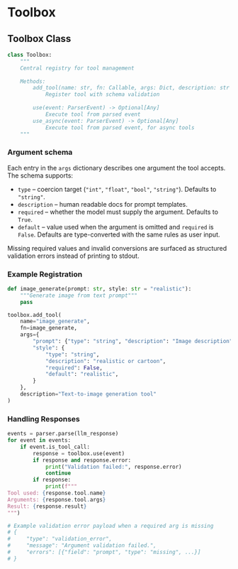 # Toolbox

## Toolbox Class

```python
class Toolbox:
    """
    Central registry for tool management
    
    Methods:
        add_tool(name: str, fn: Callable, args: Dict, description: str = "")
            Register tool with schema validation
            
        use(event: ParserEvent) -> Optional[Any]
            Execute tool from parsed event
        use_async(event: ParserEvent) -> Optional[Any]
            Execute tool from parsed event, for async tools
    """
```

### Argument schema

Each entry in the `args` dictionary describes one argument the tool accepts. The schema supports:

* `type` – coercion target (`"int"`, `"float"`, `"bool"`, `"string"`). Defaults to `"string"`.
* `description` – human readable docs for prompt templates.
* `required` – whether the model must supply the argument. Defaults to `True`.
* `default` – value used when the argument is omitted and `required` is `False`. Defaults are type-converted with the same rules as user input.

Missing required values and invalid conversions are surfaced as structured validation errors instead of printing to stdout.

### Example Registration

```python
def image_generate(prompt: str, style: str = "realistic"):
    """Generate image from text prompt"""
    pass

toolbox.add_tool(
    name="image_generate",
    fn=image_generate,
    args={
        "prompt": {"type": "string", "description": "Image description"},
        "style": {
            "type": "string",
            "description": "realistic or cartoon",
            "required": False,
            "default": "realistic",
        }
    },
    description="Text-to-image generation tool"
)
```

### Handling Responses

```python
events = parser.parse(llm_response)
for event in events:
    if event.is_tool_call:
        response = toolbox.use(event)
        if response and response.error:
            print("Validation failed:", response.error)
            continue
        if response:
            print(f"""
Tool used: {response.tool.name}
Arguments: {response.tool.args}
Result: {response.result}
""")

# Example validation error payload when a required arg is missing
# {
#     "type": "validation_error",
#     "message": "Argument validation failed.",
#     "errors": [{"field": "prompt", "type": "missing", ...}]
# }
```
